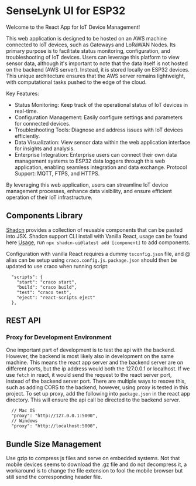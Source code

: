 # SenseLynk UI for ESP32
Welcome to the React App for IoT Device Management!

This web application is designed to be hosted on an AWS machine connected to IoT devices, such as Gateways and LoRaWAN Nodes. Its primary purpose is to facilitate status monitoring, configuration, and troubleshooting of IoT devices. Users can leverage this platform to view sensor data, although it's important to note that the data itself is not hosted on the backend (AWS server). Instead, it is stored locally on ESP32 devices. This unique architecture ensures that the AWS server remains lightweight, with computational tasks pushed to the edge of the cloud.

Key Features:
- Status Monitoring: Keep track of the operational status of IoT devices in real-time.
- Configuration Management: Easily configure settings and parameters for connected devices.
- Troubleshooting Tools: Diagnose and address issues with IoT devices efficiently.
- Data Visualization: View sensor data within the web application interface for insights and analysis.
- Enterprise Integration: Enterprise users can connect their own data management systems to ESP32 data loggers through this web application, enabling seamless integration and data exchange. Protocol Support:  MQTT, FTPS, and HTTPS.

By leveraging this web application, users can streamline IoT device management processes, enhance data visibility, and ensure efficient operation of their IoT infrastructure.

## Components Library
[Shadcn](https://ui.shadcn.com/) provides a collection of reusable components that can be pasted into JSX. Shadcn support CLI install with Vanilla React, usage can be found here [Usage](https://ui.shadcn.com/docs/cli), run `npx shadcn-ui@latest add [component]` to add components.

Configuration with vanilla React requires a dummy `tsconfig.json` file, and @ alias can be setup using `craco.config.js`. `package.json` should then be updated to use craco when running script:
```
  "scripts": {
    "start": "craco start",
    "build": "craco build",
    "test": "craco test",
    "eject": "react-scripts eject"
  },
```

## REST API
### Proxy for Development Environment
One important part of development is to test the api with the backend. However, the backend is most likely also in development on the same machine. This means the react app server and the backend server are on different ports, but the ip address would both the 127.0.0.1 or localhost. If we use `fetch` in react, it would send the request to the react server port, instead of the backend server port. There are multiple ways to resove this, such as adding CORS to the backend, however, using proxy is tested in this project. To set up proxy, add the following into `package.json` in the react app directory. This will ensure the api call be directed to the backend server.
```
  // Mac OS
  "proxy": "http://127.0.0.1:5000",
  // Windows
  "proxy": "http://localhost:5000",
```

## Bundle Size Management
Use gzip to compress js files and serve on embedded systems. Not that mobile devices seems to download the .gz file and do not decompress it, a workaround is to change the file extension to fool the mobile browser but still send the corresponding header file.